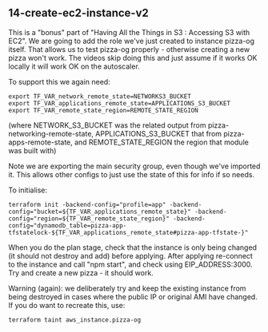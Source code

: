 
## 14-create-ec2-instance-v2

This is a "bonus" part of "Having All the Things in S3 : Accessing S3 with EC2". We
are going to add the role we've just created to instance pizza-og itself. That allows
us to test pizza-og properly - otherwise creating a new pizza won't work. The videos
skip doing this and just assume if it works OK locally it will work OK on the autoscaler.

To support this we again need:

    export TF_VAR_network_remote_state=NETWORKS3_BUCKET
	export TF_VAR_applications_remote_state=APPLICATIONS_S3_BUCKET
	export TF_VAR_remote_state_region=REMOTE_STATE_REGION

(where NETWORK_S3_BUCKET was the related output from pizza-networking-remote-state,
APPLICATIONS_S3_BUCKET that from pizza-apps-remote-state, and REMOTE_STATE_REGION
the region that module was built with)

Note we are exporting the main security group, even though we've imported it. This allows
other configs to just use the state of this for info if so needs.

To initialise:

    terraform init -backend-config="profile=app" -backend-config="bucket=${TF_VAR_applications_remote_state}" -backend-config="region=${TF_VAR_remote_state_region}" -backend-config="dynamodb_table=pizza-app-tfstatelock-${TF_VAR_applications_remote_state#pizza-app-tfstate-}"

When you do the plan stage, check that the instance is only being changed (it should not destroy
and add) before applying. After applying re-connect to the instance and call "npm start", and
check using EIP_ADDRESS:3000. Try and create a new pizza - it should work.

Warning (again): we deliberately try and keep the existing instance from being destroyed
in cases where the public IP or original AMI have changed. If you do want to recreate this, use:

    terraform taint aws_instance.pizza-og
